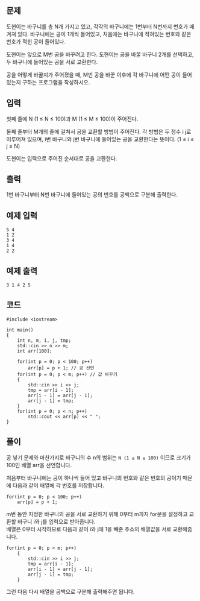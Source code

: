 ## 문제 
도현이는 바구니를 총 N개 가지고 있고, 각각의 바구니에는 1번부터 N번까지 번호가 매겨져 있다. 바구니에는 공이 1개씩 들어있고, 처음에는 바구니에 적혀있는 번호와 같은 번호가 적힌 공이 들어있다.

도현이는 앞으로 M번 공을 바꾸려고 한다. 도현이는 공을 바꿀 바구니 2개를 선택하고, 두 바구니에 들어있는 공을 서로 교환한다.

공을 어떻게 바꿀지가 주어졌을 때, M번 공을 바꾼 이후에 각 바구니에 어떤 공이 들어있는지 구하는 프로그램을 작성하시오.
## 입력
첫째 줄에 N (1 ≤ N ≤ 100)과 M (1 ≤ M ≤ 100)이 주어진다.

둘째 줄부터 M개의 줄에 걸쳐서 공을 교환할 방법이 주어진다. 각 방법은 두 정수 i j로 이루어져 있으며, i번 바구니와 j번 바구니에 들어있는 공을 교환한다는 뜻이다. (1 ≤ i ≤ j ≤ N)

도현이는 입력으로 주어진 순서대로 공을 교환한다.
## 출력
1번 바구니부터 N번 바구니에 들어있는 공의 번호를 공백으로 구분해 출력한다.
## 예제 입력 
```
5 4
1 2
3 4
1 4
2 2
```

## 예제 출력  
```
3 1 4 2 5
```
## 코드
```
#include <iostream>

int main()
{
    int n, m, i, j, tmp;
    std::cin >> n >> m;
    int arr[100];

    for(int p = 0; p < 100; p++) 
        arr[p] = p + 1; // 공 선언
    for(int p = 0; p < m; p++) // 값 바꾸기
    {
        std::cin >> i >> j;
        tmp = arr[i - 1];
        arr[i - 1] = arr[j - 1];
        arr[j - 1] = tmp;
    }
    for(int p = 0; p < n; p++) 
        std::cout << arr[p] << " ";
}
```
## 풀이
공 넣기 문제와 마찬가지로 바구니의 수 n의 범위는 ```N (1 ≤ N ≤ 100)``` 이므로 크기가 100인 배열 arr을 선언합니다.

처음부터 바구니에는 공이 하나씩 들어 있고 바구니의 번호와 같은 번호의 공이기 때문에 다음과 같이 배열에 각 번호를 저장합니다.
```
for(int p = 0; p < 100; p++)
    arr[p] = p + 1;
```
m번 동안 지정한 바구니의 공을 서로 교환하기 위해 0부터 m까지 for문을 설정하고 교환할 바구니 i와 j를 입력으로 받아줍니다.  
배열은 0부터 시작하므로 다음과 같이 i와 j에 1을 빼준 주소의 배열값을 서로 교환해줍니다.
```
for(int p = 0; p < m; p++)
    {
        std::cin >> i >> j;
        tmp = arr[i - 1];
        arr[i - 1] = arr[j - 1];
        arr[j - 1] = tmp;
    }
```
그런 다음 다시 배열을 공백으로 구분해 출력해주면 됩니다.
